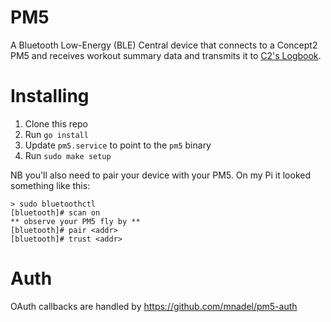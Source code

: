 # PM5

A Bluetooth Low-Energy (BLE) Central device that connects to a Concept2 PM5 and receives workout summary data and transmits it to [C2's Logbook](https://log.concept2.com/).

# Installing

1. Clone this repo
1. Run `go install`
1. Update `pm5.service` to point to the `pm5` binary
1. Run `sudo make setup`

NB you'll also need to pair your device with your PM5. On my Pi it looked something like this:

```
> sudo bluetoothctl
[bluetooth]# scan on
** observe your PM5 fly by **
[bluetooth]# pair <addr>
[bluetooth]# trust <addr>
```

# Auth

OAuth callbacks are handled by https://github.com/mnadel/pm5-auth
